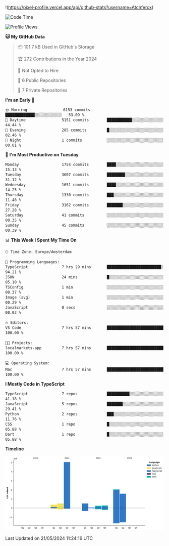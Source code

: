 <!--Replace <username> with your own GitHub username.-->
!(https://pixel-profile.vercel.app/api/github-stats?username=Atchferox)


<!--START_SECTION:waka-->
![Code Time](http://img.shields.io/badge/Code%20Time-383%20hrs%2035%20mins-blue)

![Profile Views](http://img.shields.io/badge/Profile%20Views-1-blue)

**🐱 My GitHub Data** 

> 📦 101.7 kB Used in GitHub's Storage 
 > 
> 🏆 272 Contributions in the Year 2024
 > 
> 🚫 Not Opted to Hire
 > 
> 📜 6 Public Repositories 
 > 
> 🔑 7 Private Repositories 
 > 
**I'm an Early 🐤** 

```text
🌞 Morning                6153 commits        █████████████░░░░░░░░░░░░   53.09 % 
🌆 Daytime                5151 commits        ███████████░░░░░░░░░░░░░░   44.44 % 
🌃 Evening                285 commits         █░░░░░░░░░░░░░░░░░░░░░░░░   02.46 % 
🌙 Night                  1 commits           ░░░░░░░░░░░░░░░░░░░░░░░░░   00.01 % 
```
📅 **I'm Most Productive on Tuesday** 

```text
Monday                   1754 commits        ████░░░░░░░░░░░░░░░░░░░░░   15.13 % 
Tuesday                  3607 commits        ████████░░░░░░░░░░░░░░░░░   31.12 % 
Wednesday                1651 commits        ████░░░░░░░░░░░░░░░░░░░░░   14.25 % 
Thursday                 1330 commits        ███░░░░░░░░░░░░░░░░░░░░░░   11.48 % 
Friday                   3162 commits        ███████░░░░░░░░░░░░░░░░░░   27.28 % 
Saturday                 41 commits          ░░░░░░░░░░░░░░░░░░░░░░░░░   00.35 % 
Sunday                   45 commits          ░░░░░░░░░░░░░░░░░░░░░░░░░   00.39 % 
```


📊 **This Week I Spent My Time On** 

```text
🕑︎ Time Zone: Europe/Amsterdam

💬 Programming Languages: 
TypeScript               7 hrs 29 mins       ████████████████████████░   94.21 % 
JSON                     24 mins             █░░░░░░░░░░░░░░░░░░░░░░░░   05.10 % 
TSConfig                 1 min               ░░░░░░░░░░░░░░░░░░░░░░░░░   00.37 % 
Image (svg)              1 min               ░░░░░░░░░░░░░░░░░░░░░░░░░   00.29 % 
JavaScript               0 secs              ░░░░░░░░░░░░░░░░░░░░░░░░░   00.03 % 

🔥 Editors: 
VS Code                  7 hrs 57 mins       █████████████████████████   100.00 % 

🐱‍💻 Projects: 
localmarkets-app         7 hrs 57 mins       █████████████████████████   100.00 % 

💻 Operating System: 
Mac                      7 hrs 57 mins       █████████████████████████   100.00 % 
```

**I Mostly Code in TypeScript** 

```text
TypeScript               7 repos             ██████████░░░░░░░░░░░░░░░   41.18 % 
JavaScript               5 repos             ███████░░░░░░░░░░░░░░░░░░   29.41 % 
Python                   2 repos             ███░░░░░░░░░░░░░░░░░░░░░░   11.76 % 
CSS                      1 repo              █░░░░░░░░░░░░░░░░░░░░░░░░   05.88 % 
Dart                     1 repo              █░░░░░░░░░░░░░░░░░░░░░░░░   05.88 % 
```



**Timeline**

![Lines of Code chart](https://raw.githubusercontent.com/Atchferox/Atchferox/main/assets/bar_graph.png)


 Last Updated on 21/05/2024 11:24:16 UTC
<!--END_SECTION:waka-->
